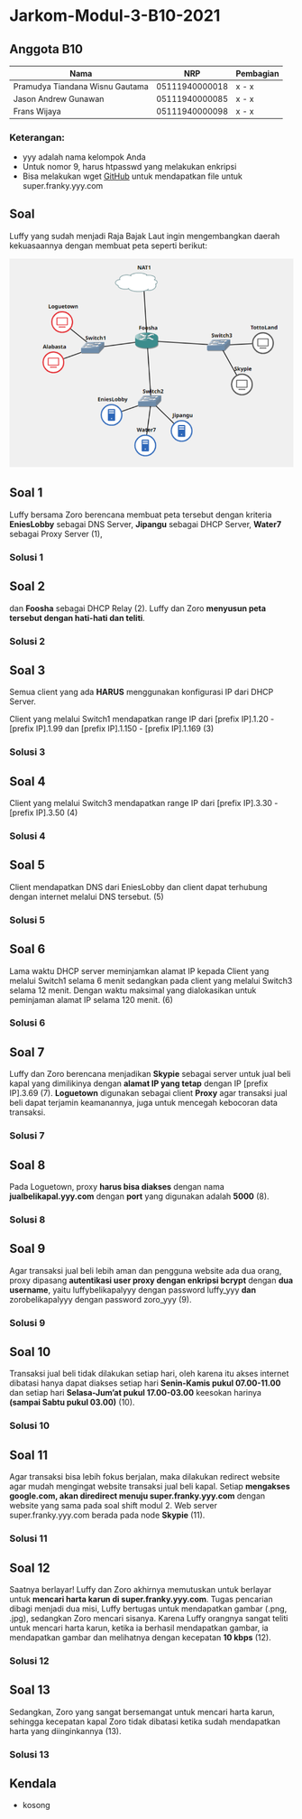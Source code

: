 # Jarkom-Modul-3-B10-2021

## Anggota B10
Nama | NRP | Pembagian
------------ | ------------- | -------------
Pramudya Tiandana Wisnu Gautama | 05111940000018 | x - x
Jason Andrew Gunawan | 05111940000085 | x - x
Frans Wijaya | 05111940000098 | x - x

### Keterangan:
- yyy adalah nama kelompok Anda
- Untuk nomor 9, harus htpasswd yang melakukan enkripsi
- Bisa melakukan wget [GitHub](https://raw.githubusercontent.com/FeinardSlim/Praktikum-Modul-2-Jarkom/main/super.franky.zip) untuk mendapatkan file untuk super.franky.yyy.com

## Soal
Luffy yang sudah menjadi Raja Bajak Laut ingin mengembangkan daerah kekuasaannya dengan membuat peta seperti berikut:

![topologi_soal](img/topologi_soal.png)
## Soal 1
Luffy bersama Zoro berencana membuat peta tersebut dengan kriteria **EniesLobby** sebagai DNS Server, **Jipangu** sebagai DHCP Server, **Water7** sebagai Proxy Server (1),
### Solusi 1

## Soal 2
dan **Foosha** sebagai DHCP Relay (2). Luffy dan Zoro **menyusun peta tersebut dengan hati-hati dan teliti**.
### Solusi 2

## Soal 3
Semua client yang ada **HARUS** menggunakan konfigurasi IP dari DHCP Server.

Client yang melalui Switch1 mendapatkan range IP dari [prefix IP].1.20 - [prefix IP].1.99 dan [prefix IP].1.150 - [prefix IP].1.169 (3)
### Solusi 3

## Soal 4
Client yang melalui Switch3 mendapatkan range IP dari [prefix IP].3.30 - [prefix IP].3.50 (4) 
### Solusi 4

## Soal 5
Client mendapatkan DNS dari EniesLobby dan client dapat terhubung dengan internet melalui DNS tersebut. (5)
### Solusi 5

## Soal 6
Lama waktu DHCP server meminjamkan alamat IP kepada Client yang melalui Switch1 selama 6 menit sedangkan pada client yang melalui Switch3 selama 12 menit. Dengan waktu maksimal yang dialokasikan untuk peminjaman alamat IP selama 120 menit. (6)
### Solusi 6

## Soal 7
Luffy dan Zoro berencana menjadikan **Skypie** sebagai server untuk jual beli kapal yang dimilikinya dengan **alamat IP yang tetap** dengan IP [prefix IP].3.69 (7). **Loguetown** digunakan sebagai client **Proxy** agar transaksi jual beli dapat terjamin keamanannya, juga untuk mencegah kebocoran data transaksi.
### Solusi 7

## Soal 8
Pada Loguetown, proxy **harus bisa diakses** dengan nama **jualbelikapal.yyy.com** dengan **port** yang digunakan adalah **5000** (8).
### Solusi 8

## Soal 9
Agar transaksi jual beli lebih aman dan pengguna website ada dua orang, proxy dipasang **autentikasi user proxy dengan enkripsi bcrypt** dengan **dua username**, yaitu luffybelikapalyyy dengan password luffy_yyy **dan** zorobelikapalyyy dengan password zoro_yyy (9).
### Solusi 9

## Soal 10
Transaksi jual beli tidak dilakukan setiap hari, oleh karena itu akses internet dibatasi hanya dapat diakses setiap hari **Senin-Kamis pukul 07.00-11.00** dan setiap hari **Selasa-Jum’at pukul 17.00-03.00** keesokan harinya **(sampai Sabtu pukul 03.00)** (10).
### Solusi 10

## Soal 11
Agar transaksi bisa lebih fokus berjalan, maka dilakukan redirect website agar mudah mengingat website transaksi jual beli kapal. Setiap **mengakses google.com, akan diredirect menuju super.franky.yyy.com** dengan website yang sama pada soal shift modul 2. Web server super.franky.yyy.com berada pada node **Skypie** (11).
### Solusi 11

## Soal 12
Saatnya berlayar! Luffy dan Zoro akhirnya memutuskan untuk berlayar untuk **mencari harta karun di super.franky.yyy.com**. Tugas pencarian dibagi menjadi dua misi, Luffy bertugas untuk mendapatkan gambar (.png, .jpg), sedangkan Zoro mencari sisanya. Karena Luffy orangnya sangat teliti untuk mencari harta karun, ketika ia berhasil mendapatkan gambar, ia mendapatkan gambar dan melihatnya dengan kecepatan **10 kbps** (12).
### Solusi 12

## Soal 13
Sedangkan, Zoro yang sangat bersemangat untuk mencari harta karun, sehingga kecepatan kapal Zoro tidak dibatasi ketika sudah mendapatkan harta yang diinginkannya (13).
### Solusi 13

## Kendala
- kosong